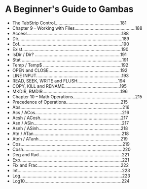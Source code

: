 # A Beginner's Guide to Gambas

* The TabStrip Control.....................................................181
* Chapter 9 – Working with Files.................................................188
* Access............................................................................188
* Dir....................................................................................189
* Eof...................................................................................190
* Exist................................................................................190
* IsDir / Dir? .....................................................................191
* Stat .................................................................................191
* Temp / Temp$ ...............................................................192
* OPEN and CLOSE..........................................................192
* LINE INPUT.....................................................................193
* READ, SEEK, WRITE and FLUSH.................................194
* COPY, KILL and RENAME.............................................195
* MKDIR, RMDIR...............................................................196
* Chapter 10 – Math Operations..................................................215
* Precedence of Operations............................................215
* Abs..................................................................................216
* Acs / ACos......................................................................216
* Acsh / ACosh.................................................................217
* Asn / ASin.......................................................................217
* Asnh / ASinh..................................................................218
* Atn / ATan.......................................................................218
* Atnh / ATanh..................................................................219
* Cos..................................................................................219
* Cosh................................................................................220
* Deg and Rad...................................................................221
* Exp..................................................................................221
* Fix and Frac...................................................................222
* Int....................................................................................223
* Log..................................................................................223
* Log10..............................................................................224